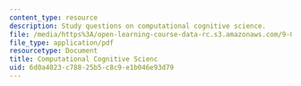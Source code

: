 ```yaml
---
content_type: resource
description: Study questions on computational cognitive science.
file: /media/https%3A/open-learning-course-data-rc.s3.amazonaws.com/9-012-the-brain-and-cognitive-sciences-ii-spring-2002/6d0a4023c78825b5c8c9e1b046e93d79_computationalcognitivescience.pdf
file_type: application/pdf
resourcetype: Document
title: Computational Cognitive Scienc
uid: 6d0a4023-c788-25b5-c8c9-e1b046e93d79
---
```

